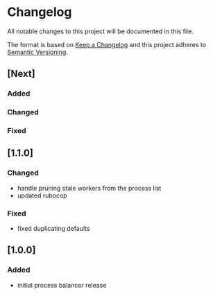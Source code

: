 # Changelog
All notable changes to this project will be documented in this file.

The format is based on [Keep a Changelog](http://keepachangelog.com/en/1.0.0/)
and this project adheres to [Semantic Versioning](http://semver.org/spec/v2.0.0.html).

## [Next]
### Added
### Changed
### Fixed

## [1.1.0]
### Changed
- handle pruning stale workers from the process list
- updated rubocop
### Fixed
- fixed duplicating defaults

## [1.0.0]
### Added
- initial process balancer release
